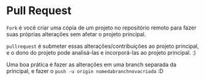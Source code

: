 # Pull Request

`Fork` é você criar uma cópia de um projeto no repositório remoto para fazer suas próprias alterações sem afetar o projeto principal.

`pullrequest` é submeter essas alterações/contribuições ao projeto principal, e o dono do projeto pode analisá-las e incorporá-las ao projeto principal. :)

Uma boa prática é fazer as alterações em uma branch separada da principal, e fazer o `push -u origin nomedabranchnovacriada` :D